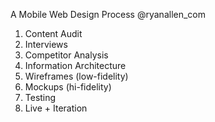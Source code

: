 A Mobile Web Design Process
@ryanallen_com

1. Content Audit
2. Interviews
3. Competitor Analysis
4. Information Architecture
5. Wireframes (low-fidelity)
6. Mockups (hi-fidelity)
7. Testing
8. Live + Iteration
